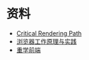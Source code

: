 # 资料

- [Critical Rendering Path](https://developers.google.com/web/fundamentals/performance/critical-rendering-path)
- [浏览器工作原理与实践](https://time.geekbang.org/column/intro/216)
- [重学前端](https://time.geekbang.org/column/intro/154)
